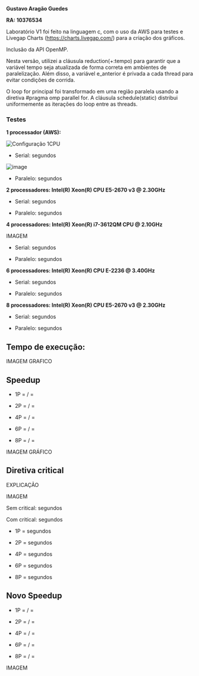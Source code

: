 **Gustavo Aragão Guedes**

**RA: 10376534**

Laboratório V1 foi feito na linguagem c, com o uso da AWS para testes e Livegap Charts (https://charts.livegap.com/) para a criação dos gráficos.

Inclusão da API OpenMP.

Nesta versão, utilizei a cláusula reduction(+:tempo) para garantir que a variável tempo seja atualizada de forma correta em ambientes de paralelização. Além disso, a variável e_anterior é privada a cada thread para evitar condições de corrida.

O loop for principal foi transformado em uma região paralela usando a diretiva #pragma omp parallel for. A cláusula schedule(static) distribui uniformemente as iterações do loop entre as threads.


### Testes

**1 processador (AWS):**

![Configuração 1CPU](https://github.com/Gustavo-Aragao-Guedes/CP05G/assets/64610385/1ac61e5f-eba8-493f-938c-798cfa8fce66)

* Serial:  segundos

![image](https://github.com/Gustavo-Aragao-Guedes/CP05G/assets/64610385/8c1466af-0b6d-4e0a-b86c-17bacc97b2db)





* Paralelo:  segundos



**2 processadores:  Intel(R) Xeon(R) CPU E5-2670 v3 @ 2.30GHz**

* Serial:  segundos

* Paralelo:  segundos

**4 processadores:  Intel(R) Xeon(R) i7-3612QM CPU @ 2.10GHz**

IMAGEM

* Serial:  segundos

* Paralelo:  segundos

**6 processadores: Intel(R) Xeon(R) CPU E-2236 @ 3.40GHz**

* Serial:  segundos

* Paralelo:  segundos

**8 processadores: Intel(R) Xeon(R) CPU E5-2670 v3 @ 2.30GHz**

* Serial:  segundos
  
* Paralelo:  segundos

## Tempo de execução:

IMAGEM GRAFICO

## Speedup

* 1P =  /  = 

* 2P =  /  = 

* 4P =  /  = 

* 6P =  /  = 

* 8P =  /  = 

IMAGEM GRÁFICO

## Diretiva critical

EXPLICAÇÃO

IMAGEM

Sem critical:  segundos

Com critical:  segundos

* 1P =  segundos

* 2P =  segundos

* 4P =  segundos

* 6P =  segundos

* 8P =  segundos

## Novo Speedup

* 1P =  /  = 

* 2P =  /  = 

* 4P =  /  = 

* 6P =  /  = 

* 8P =  /  = 

IMAGEM

